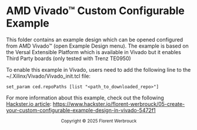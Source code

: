# AMD Vivado™ Custom Configurable Example
This folder contains an example design which can be opened configured from AMD Vivado™ (open Example Design menu).
The example is based on the Versal Extensible Platform which is available in Vivado but it enables Third Party boards (only tested with Trenz TE0950)

To enable this example in Vivado, users need to add the following line to the ~/.Xilinx/Vivado/Vivado_init.tcl file:
```
set_param ced.repoPaths [list "<path_to_downloaded_repo>"]
```

For more information about this example, check out the following [Hackster.io article](https://www.hackster.io/florent-werbrouck/05-create-your-custom-configurable-example-design-in-vivado-5472f1):
https://www.hackster.io/florent-werbrouck/05-create-your-custom-configurable-example-design-in-vivado-5472f1

<p class="sphinxhide" align="center"><sub>Copyright © 2025 Florent Werbrouck</sub></p>

